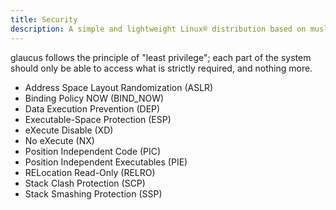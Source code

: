 ```yaml
---
title: Security
description: A simple and lightweight Linux® distribution based on musl libc and toybox
---
```


glaucus follows the principle of "least privilege"; each part of the system
should only be able to access what is strictly required, and nothing more.

- Address Space Layout Randomization (ASLR)
- Binding Policy NOW (BIND_NOW)
- Data Execution Prevention (DEP)
- Executable-Space Protection (ESP)
- eXecute Disable (XD)
- No eXecute (NX)
- Position Independent Code (PIC)
- Position Independent Executables (PIE)
- RELocation Read-Only (RELRO)
- Stack Clash Protection (SCP)
- Stack Smashing Protection (SSP)
